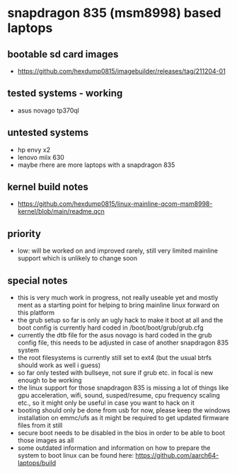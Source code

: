 # snapdragon 835 (msm8998) based laptops

## bootable sd card images

- https://github.com/hexdump0815/imagebuilder/releases/tag/211204-01

## tested systems - working

- asus novago tp370ql

## untested systems

- hp envy x2
- lenovo miix 630
- maybe rhere are more laptops with a snapdragon 835

## kernel build notes

- https://github.com/hexdump0815/linux-mainline-qcom-msm8998-kernel/blob/main/readme.qcn

## priority

- low: will be worked on and improved rarely, still very limited mainline support which is unlikely to change soon

## special notes

- this is very much work in progress, not really useable yet and mostly ment as a starting point for helping to bring mainline linux forward on this platform
- the grub setup so far is only an ugly hack to make it boot at all and the boot config is currently hard coded in /boot/boot/grub/grub.cfg
- currently the dtb file for the asus novago is hard coded in the grub config file, this needs to be adjusted in case of another snapdragon 835 system
- the root filesystems is currently still set to ext4 (but the usual btrfs should work as well i guess)
- so far only tested with bullseye, not sure if grub etc. in focal is new enough to be working
- the linux support for those snapdragon 835 is missing a lot of things like gpu acceleration, wifi, sound, susped/resume, cpu frequency scaling etc., so it might only be useful in case you want to hack on it
- booting should only be done from usb for now, please keep the windows installation on emmc/ufs as it might be required to get updated firmware files from it still
- secure boot needs to be disabled in the bios in order to be able to boot those images as all
- some outdated information and information on how to prepare the system to boot linux can be found here: https://github.com/aarch64-laptops/build
